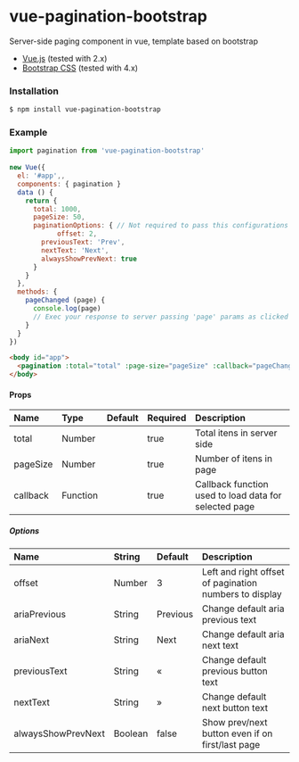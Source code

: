 # vue-pagination-bootstrap
Server-side paging component in vue, template based on bootstrap

* [Vue.js](http://vuejs.org/) (tested with 2.x)
* [Bootstrap CSS](http://getbootstrap.com/) (tested with 4.x)

### Installation

```bash
$ npm install vue-pagination-bootstrap
```

### Example
```js
import pagination from 'vue-pagination-bootstrap'
    
new Vue({
  el: '#app',,
  components: { pagination }
  data () {
    return {
      total: 1000,
      pageSize: 50,
      paginationOptions: { // Not required to pass this configurations
		    offset: 2,
        previousText: 'Prev',
        nextText: 'Next',
        alwaysShowPrevNext: true
      }
    }
  },
  methods: {
    pageChanged (page) {            
      console.log(page)
      // Exec your response to server passing 'page' params as clicked button paging
    }
  }
})
```

```html
<body id="app">
  <pagination :total="total" :page-size="pageSize" :callback="pageChanged" :options="paginationOptions"></pagination>
</body>
```

#### Props
| Name          | Type     | Default | Required | Description
| :------------ | :--------| :-------| :--------| :-----------
| total         | Number   |         | true     | Total itens in server side
| pageSize      | Number   |         | true     | Number of itens in page
| callback      | Function |         | true     | Callback function used to load data for selected page

##### Options
| Name                | String  | Default     | Description
| :-------------------| :-------| :-----------| :-------
| offset              | Number  | 3           | Left and right offset of pagination numbers to display
| ariaPrevious        | String  | Previous    | Change default aria previous text
| ariaNext            | String  | Next        | Change default aria next text
| previousText        | String  | «           | Change default previous button text
| nextText            | String  | »           | Change default next button text
| alwaysShowPrevNext  | Boolean | false       | Show prev/next button even if on first/last page
